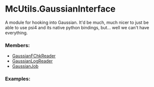 # <a id="McUtils.GaussianInterface">McUtils.GaussianInterface</a>
    
A module for hooking into Gaussian. It'd be much, much nicer to just be able to use psi4 and its native python bindings,
but... well we can't have everything.

### Members:

  - [GaussianFChkReader](GaussianInterface/GaussianImporter/GaussianFChkReader.md)
  - [GaussianLogReader](GaussianInterface/GaussianImporter/GaussianLogReader.md)
  - [GaussianJob](GaussianInterface/GaussianJob/GaussianJob.md)

### Examples:

